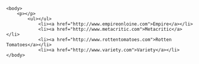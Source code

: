 <html>
    <head>
        <title>Linking to Other Sites</title>
    </head>

    <body>
        <p></p>
            <ul></ul>
                <li><a href="http://www.empireonloine.com">Empire</a></li>
                <li><a href="http://www.metacritic.com">Metacritic</a></li>
                <li><a href="http://www.rottentomatoes.com">Rotten Tomatoes</a></li>
                <li><a href="http://www.variety.com">Variety</a></li>
    </body>
</html>
